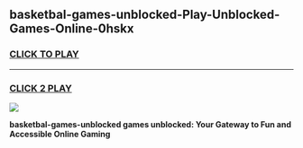 
## basketbal-games-unblocked-Play-Unblocked-Games-Online-0hskx
<h3>
<a href="https://premium76.site?title=basketbal-games-unblocked&ref=25A">CLICK TO PLAY</a></h3>
<hr>

<h3>
<a href="https://premium76.site?title=basketbal-games-unblocked&ref=25A">CLICK 2 PLAY</a>
  
</h3>

<a href="https://premium76.site?title=basketbal-games-unblocked&ref=25A"><img src="https://clearcache.store/games.png"></a>


**basketbal-games-unblocked games unblocked: Your Gateway to Fun and Accessible Online Gaming**
